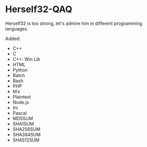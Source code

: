 # Herself32-QAQ
Herself32 is too strong, let's admire him in different programming languages.

Added:
- C++
- C
- C++: Win Lib
- HTML
- Python
- Batch
- Bash
- PHP
- M↓
- Plaintext
- Node.js
- Ini
- Pascal
- MD5SUM
- SHA1SUM
- SHA256SUM
- SHA384SUM
- SHA512SUM
